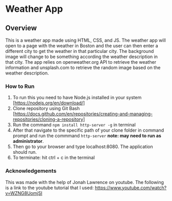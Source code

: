# Weather App

## Overview

This is a weather app made using HTML, CSS, and JS. The weather app will open to a page with the weather in Boston and the user can then enter a different city to get the weather in that particular city. The background image will change to be something according the weather description in that city. The app relies on openweather.org API to retrieve the weather information and unsplash.com to retrieve the random image based on the weather description. 

### How to Run

1. To run this you need to have Node.js installed in your system [https://nodejs.org/en/download/]
2. Clone repository using Git Bash [https://docs.github.com/en/repositories/creating-and-managing-repositories/cloning-a-repository]
3. Run the command `npm install http-server -g` in terminal
4. After that navigate to the specific path of your clone folder in command prompt and run the commmand `http-server` **note: may need to run as administrator**.
5. Then go to your browser and type localhost:8080. The application should run.
6. To terminate: hit ctrl + c in the terminal

### Acknowledgements

This was made with the help of Jonah Lawrence on youtube. The following is a link to the youtube tutorial that I used: 
https://www.youtube.com/watch?v=WZNG8UomjSI
